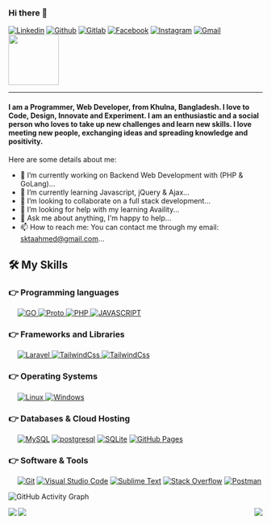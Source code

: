 ### Hi there 👋

<p align="left">
  <a href="https://www.linkedin.com/in/imtaslim"><img alt="Linkedin" title="Shaikh Taslim Ahmed Linkedin" src="https://img.shields.io/badge/LinkedIn-0077B5?style=for-the-badge&logo=linkedin&logoColor=white"></a>
  <a href="https://github.com/imtaslim"><img alt="Github" title="Shaikh Taslim Ahmed Github" src="https://img.shields.io/badge/GitHub-100000?style=for-the-badge&logo=github&logoColor=white"></a>
    <a href="https://gitlab.com/imtaslim"><img alt="Gitlab" title="Shaikh Taslim Ahmed Gitlab" src="https://img.shields.io/badge/GitLab-100000?style=for-the-badge&logo=gitlab&logoColor=white"></a>
  <a href="https://facebook.com/imtaslim"><img alt="Facebook" title="Shaikh Taslim Ahmed FaceBook" src="https://img.shields.io/badge/Facebook-1877F2?style=for-the-badge&logo=facebook&logoColor=white"></a>
  <a href="https://www.instagram.com/imtaslimahmed"><img alt="Instagram" title="Shaikh Taslim Ahmed Instagram" src="https://img.shields.io/badge/Instagram-E4405F?style=for-the-badge&logo=instagram&logoColor=white"></a>
  <a href="mailto:sktaahmed@gmail.com"><img alt="Gmail" title="Shaikh Taslim Ahmed Gmail" src="https://img.shields.io/badge/Gmail-D14836?style=for-the-badge&logo=gmail&logoColor=white"></a>
  <img src='https://raw.githubusercontent.com/ShahriarShafin/ShahriarShafin/main/Assets/handshake.gif' width="100px"> 
</p> 
<hr/>
<h4 align="left">I am a Programmer, Web Developer, from Khulna, Bangladesh. I love to Code, Design, Innovate and Experiment. I am an enthusiastic and a social person who loves to take up new challenges and learn new skills. I love meeting new people, exchanging ideas and spreading knowledge and positivity.</h4>

Here are some details about me:

- 🔭 I’m currently working on Backend Web Development with (PHP & GoLang)...
- 🌱 I’m currently learning Javascript, jQuery & Ajax...
- 👯 I’m looking to collaborate on a full stack development...
- 🤔 I’m looking for help with my learning Availity...
- 💬 Ask me about anything, I'm happy to help...
- 📫 How to reach me: You can contact me through my email: sktaahmed@gmail.com...

## 🛠️ My Skills

### 👉 Programming languages

<p align="left"> 
&emsp;
<a href="https://go.dev">
    <img alt="GO" src="https://img.shields.io/badge/go-6295cc?style=for-the-badge&logo=go&logoColor=white"/>
</a>
<a href="https://developers.google.com/protocol-buffers">
    <img alt="Proto" src="https://img.shields.io/badge/Protocol Buffers-858dbb?style=for-the-badge&logo=google&logoColor=white"/>
</a>
<a href="https://www.php.net/">
    <img alt="PHP" src="https://img.shields.io/badge/php-858dbb?style=for-the-badge&logo=php&logoColor=white"/>
</a>
<a href="https://developer.mozilla.org/en-US/docs/Web/JavaScript">
    <img alt="JAVASCRIPT" src="https://img.shields.io/badge/javascript-efd71d?style=for-the-badge&logo=javascript&logoColor=black"/>
</a>
</p>

### 👉 Frameworks and Libraries
<p align="left"> 
&emsp;
<a href="https://laravel.com"> 
     <img alt="Laravel" src="https://img.shields.io/badge/Laravel-fe291a?style=for-the-badge&logo=laravel&logoColor=white">
</a>
<a href="https://getbootstrap.com">
    <img alt="TailwindCss" src="https://img.shields.io/badge/bootstrap-7a11f2?style=for-the-badge&logo=bootstrap&logoColor=white">
</a> 
<a href="https://tailwindcss.com"> 
    <img alt="TailwindCss" src="https://img.shields.io/badge/tailwindcss-07b6d5?style=for-the-badge&logo=tailwindcss&logoColor=white"/>
</a>
</p>

### 👉 Operating Systems
<p align="left"> 
&emsp;
<a href="https://www.linux.org/"> 
     <img alt="Linux" src="https://img.shields.io/badge/Linux-100000?style=for-the-badge&logo=linux&logoColor=white">
</a>
<a href="https://www.microsoft.com/en-us/windows"> 
     <img alt="Windows" src="https://img.shields.io/badge/Windows-0178d4?style=for-the-badge&logo=windows&logoColor=white">
</a>
</p>

### 👉 Databases & Cloud Hosting
<p align="left">
  &emsp;
    <a href="https://www.mysql.com/"><img alt="MySQL" src="https://img.shields.io/badge/MySQL-005d86?style=for-the-badge&logo=mysql&logoColor=white"></a>
    <a href="https://www.postgresql.org"><img alt="postgresql" src="https://img.shields.io/badge/postgresql-005d86?style=for-the-badge&logo=postgresql&logoColor=white"></a>
    <a href="https://www.sqlite.org/"><img alt="SQLite" src ="https://img.shields.io/badge/SQLite-07405E?style=for-the-badge&logo=sqlite&logoColor=white"/></a>
    <a href="https://www.github.com"><img alt="GitHub Pages" src="https://img.shields.io/badge/GitHub-100000?style=for-the-badge&logo=github&logoColor=white"></a>

 ### 👉 Software & Tools
<p align="left">
  &emsp;
<a href="https://git-scm.com"><img alt="Git" src="https://img.shields.io/badge/Git-F05032?style=for-the-badge&logo=git&logoColor=white"></a>
<a href="https://code.visualstudio.com/"><img alt="Visual Studio Code" src="https://img.shields.io/badge/Visual_Studio_Code-0078D4?style=for-the-badge&logo=visual%20studio%20code&logoColor=white"></a>
<a href="https://code.visualstudio.com/"><img alt="Sublime Text" src="https://img.shields.io/badge/Sublime Text-474747?style=for-the-badge&logo=visual%20studio%20code&logoColor=yellow"></a>
<a href="https://stackoverflow.com/"><img alt="Stack Overflow" src="https://img.shields.io/badge/Stack_Overflow-FE7A16?style=for-the-badge&logo=stack-overflow&logoColor=white"></a>
<a href="https://www.postman.com/"><img alt="Postman" src="https://img.shields.io/badge/Postman-FF6C37?style=for-the-badge&logo=Postman&logoColor=white"></a>
</p>


![GitHub Activity Graph](https://activity-graph.herokuapp.com/graph?username=imtaslim) 



<img align="left" src="https://github-readme-stats.vercel.app/api/top-langs/?username=imtaslim">
<img align="right" src="https://github-readme-stats.vercel.app/api?username=imtaslim&show_icons=true"/>
<img align="center" src="https://github-readme-streak-stats.herokuapp.com/?user=imtaslim&"/>

